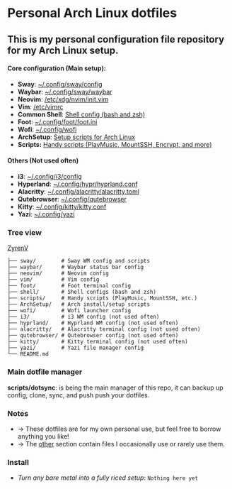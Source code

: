 # Personal Arch Linux dotfiles

## This is my personal configuration file repository for my Arch Linux setup.

#### Core configuration (Main setup):
- **Sway**: [~/.config/sway/config](sway/config)
- **Waybar**: [~/.config/sway/waybar](sway/waybar/)
- **Neovim**: [/etc/xdg/nvim/init.vim](neovim/init.vim)
- **Vim**: [/etc/vimrc](vim/vimrc)
- **Common Shell**: [ Shell config (bash and zsh) ](shell/shell_rc)
- **Foot**: [~/.config/foot/foot.ini](foot/foot.ini)
- **Wofi**: [~/.config/wofi](wofi/)
- **ArchSetup**: [Setup scripts for Arch Linux](ArchSetup/)
- **Scripts:** [Handy scripts (PlayMusic, MountSSH, Encrypt, and more)](scripts/)

#### Others (Not used often)
- **i3**: [~/.config/i3/config](i3/config)
- **Hyperland**: [~/.config/hypr/hyprland.conf](hyprland/hyprland.conf)
- **Alacritty**: [~/.config/alacritty/alacritty.toml](alacritty/alacritty.toml)
- **Qutebrowser**: [~/.config/qutebrowser](qutebrowser/)
- **Kitty**: [~/.config/kitty/kitty.conf](kitty/kitty.conf)
- **Yazi**: [~/.config/yazi](yazi/)

### Tree view
[ZyrenV](https://github.com/ZyrenV/dotfiles)
```
├── sway/        # Sway WM config and scripts
├── waybar/      # Waybar status bar config
├── neovim/      # Neovim config
├── vim/         # Vim config
├── foot/        # Foot terminal config
├── shell/       # Shell configs (bash and zsh)
├── scripts/     # Handy scripts (PlayMusic, MountSSH, etc.)
├── ArchSetup/   # Arch install/setup scripts
├── wofi/        # Wofi launcher config
├── i3/          # i3 WM config (not used often)
├── hyprland/    # Hyprland WM config (not used often)
├── alacritty/   # Alacritty terminal config (not used often)
├── qutebrowser/ # Qutebrowser config (not used often)
├── kitty/       # Kitty terminal config (not used often)
├── yazi/        # Yazi file manager config
└── README.md
```

### Main dotfile manager
**scripts/dotsync**: is being the main manager of this repo, it can backup up config, clone, sync, and push push your dotfiles.

### Notes
-  -> These dotfiles are for my own personal use, but feel free to borrow anything you like!
-  -> The [other](#others-not-used-often) section contain files I occasionally use or rarely use them.

### Install
- *Turn any bare metal into a fully riced setup*: `Nothing here yet`

